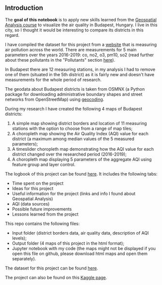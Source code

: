 ## Introduction
The **goal of this notebook** is to apply new skills learned from the [Geospatial Analysis course](https://www.kaggle.com/learn/geospatial-analysis) to visualize the air quality in Budapest, Hungary. I live in this city, so I thought it would be interesting to compare its districts in this regard. 

I have compiled the dataset for this project from a [website](https://aqicn.org/city/budapest/) that is measuring air pollution across the world. There are measurements for 5 main parameters over the years 2016-2019: co, no2, o3, pm10, so2 (read further about these pollutants in the "Pollutants" section [here](https://en.wikipedia.org/wiki/Air_pollution)). 

In Budapest there are 12 measuring stations, in my analysis I had to remove one of them (situated in the 5th district) as it is fairly new and doesn't have measurements for the whole period of research. 

The geodata about Budapest districts is taken from OSMNX (a Python package for downloading administrative boundary shapes and street networks from OpenStreetMap) using [geocoding](https://www.kaggle.com/alexisbcook/manipulating-geospatial-data).

During my research I have created the following 4 maps of Budapest districts:
1. A simple map showing district borders and location of 11 measuring stations with the option to choose from a range of map tiles;
2. A choropleth map showing the Air Quality Index (AQI) value for each district (a maximum among median values of the 5 measured parameters);
3. A timeslider choropleth map demonstrating how the AQI value for each district changed over the researched period (2016-2019);
4. A choropleth map displaying 5 parameters of the aggregate AQI using feature group and layer control.

The logbook of this project can be found [here](https://docs.google.com/spreadsheets/d/1N_3xASxg3NRPEUMzZn5oDMCpE0OkMCAhTfPZsqVewjc/edit?usp=sharing). It includes the following tabs:

- Time spent on the project
- Ideas for this project
- Useful information for the project (links and info I found about Geospatial Analysis)
- AQI (data sources)
- Possible future improvements
- Lessons learned from the project

This repo contains the following files:
- Input folder (district borders data, air quality data, description of AQI levels);
- Output folder (4 maps of this project in the html format);
- Jupyter notebook with my code (the maps might not be displayed if you open this file on github, please download html maps and open them separately).

The dataset for this project can be found [here](https://www.kaggle.com/tatianasnwrt/geo-bud-districts).

The project can also be found on this [Kaggle page](https://www.kaggle.com/tatianasnwrt/visualizing-air-quality-in-budapest-folium?scriptVersionId=36417494).
